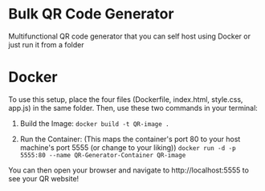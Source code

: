 # Bulk QR Code Generator
Multifunctional QR code generator that you can self host using Docker or just run it from a folder


# Docker
To use this setup, place the four files (Dockerfile, index.html, style.css, app.js) in the same folder. Then, use these two commands in your terminal:

1. Build the Image:
`docker build -t QR-image .`

2. Run the Container: (This maps the container's port 80 to your host machine's port 5555 (or change to your liking))
`docker run -d -p 5555:80 --name QR-Generator-Container QR-image`

You can then open your browser and navigate to http://localhost:5555 to see your QR website!
